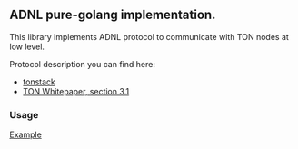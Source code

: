 ## ADNL pure-golang implementation.

This library implements ADNL protocol to communicate with TON nodes at low level.

Protocol description you can find here: 
* [tonstack](https://github.com/tonstack/ton-docs/tree/main/ADNL)
* [TON Whitepaper, section 3.1](https://ton-blockchain.github.io/docs/ton.pdf)

### Usage 
[Example](../examples/adnl/main.go)